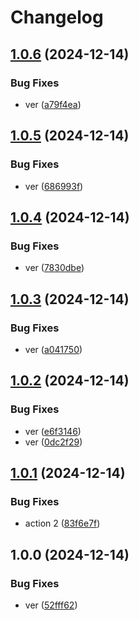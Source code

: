 # Changelog

## [1.0.6](https://github.com/jpoplar3000/gcp-cloud-storage/compare/v1.0.5...v1.0.6) (2024-12-14)


### Bug Fixes

* ver ([a79f4ea](https://github.com/jpoplar3000/gcp-cloud-storage/commit/a79f4ea9c2639d7f0a5576cd19d4e3893ae66cba))

## [1.0.5](https://github.com/jpoplar3000/gcp-cloud-storage/compare/v1.0.4...v1.0.5) (2024-12-14)


### Bug Fixes

* ver ([686993f](https://github.com/jpoplar3000/gcp-cloud-storage/commit/686993fee87dfba5f166aa2482523793cd574a27))

## [1.0.4](https://github.com/jpoplar3000/gcp-cloud-storage/compare/v1.0.3...v1.0.4) (2024-12-14)


### Bug Fixes

* ver ([7830dbe](https://github.com/jpoplar3000/gcp-cloud-storage/commit/7830dbe8167b7074a1974850b4fa7c5772c0d0e5))

## [1.0.3](https://github.com/jpoplar3000/gcp-cloud-storage/compare/v1.0.2...v1.0.3) (2024-12-14)


### Bug Fixes

* ver ([a041750](https://github.com/jpoplar3000/gcp-cloud-storage/commit/a041750989be40e97f3782bcda7a57a986c9e87f))

## [1.0.2](https://github.com/jpoplar3000/gcp-cloud-storage/compare/v1.0.1...v1.0.2) (2024-12-14)


### Bug Fixes

* ver ([e6f3146](https://github.com/jpoplar3000/gcp-cloud-storage/commit/e6f31464a96b736cc726666d6dcbca386a8fcd9c))
* ver ([0dc2f29](https://github.com/jpoplar3000/gcp-cloud-storage/commit/0dc2f2948057c25a6dae71b879d0b371eacfb936))

## [1.0.1](https://github.com/jpoplar3000/gcp-cloud-storage/compare/v1.0.0...v1.0.1) (2024-12-14)


### Bug Fixes

* action 2 ([83f6e7f](https://github.com/jpoplar3000/gcp-cloud-storage/commit/83f6e7f22f351d0ae39f5371c6f9745de1e1716f))

## 1.0.0 (2024-12-14)


### Bug Fixes

* ver ([52fff62](https://github.com/jpoplar3000/gcp-cloud-storage/commit/52fff6232664fc99a16051977b977c3227e4f288))
